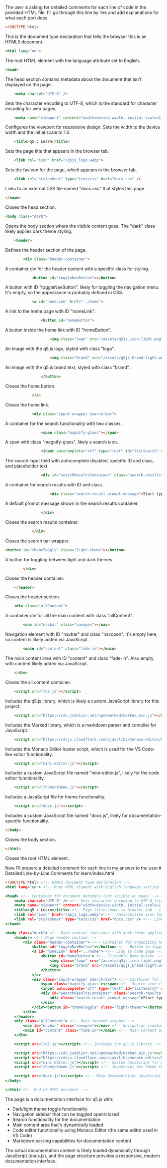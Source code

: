 <think>The user is asking for detailed comments for each line of code in the provided HTML file. I'll go through this line by line and add explanations for what each part does.

```html
<!DOCTYPE html>
```
This is the document type declaration that tells the browser this is an HTML5 document.

```html
<html lang="en">
```
The root HTML element with the language attribute set to English.

```html
<head>
```
The head section contains metadata about the document that isn't displayed on the page.

```html
	<meta charset="UTF-8" />
```
Sets the character encoding to UTF-8, which is the standard for character encoding for web pages.

```html
	<meta name="viewport" content="width=device-width, initial-scale=1.0" />
```
Configures the viewport for responsive design. Sets the width to the device width and the initial scale to 1.0.

```html
	<title>q5 : Learn</title>
```
Sets the page title that appears in the browser tab.

```html
	<link rel="icon" href="/q5js_logo.webp">
```
Sets the favicon for the page, which appears in the browser tab.

```html
	<link rel="stylesheet" type="text/css" href="docs.css" />
```
Links to an external CSS file named "docs.css" that styles this page.

```html
</head>
```
Closes the head section.

```html
<body class="dark">
```
Opens the body section where the visible content goes. The "dark" class likely applies dark theme styling.

```html
	<header>
```
Defines the header section of the page.

```html
		<div class="header-container">
```
A container div for the header content with a specific class for styling.

```html
			<button id="toggleNavButton"></button>
```
A button with ID "toggleNavButton", likely for toggling the navigation menu. It's empty, so the appearance is probably defined in CSS.

```html
			<a id="homeLink" href="../home">
```
A link to the home page with ID "homeLink".

```html
				<button id="homeButton">
```
A button inside the home link with ID "homeButton".

```html
					<img class="logo" src="/assets/q5js_icon-light.png" alt="">
```
An image with the q5.js logo, styled with class "logo".

```html
					<img class="brand" src="/assets/q5js_brand-light.webp">
```
An image with the q5.js brand text, styled with class "brand".

```html
				</button>
```
Closes the home button.

```html
			</a>
```
Closes the home link.

```html
			<div class="input-wrapper search-bar">
```
A container for the search functionality with two classes.

```html
				<span class="magnify-glass"></span>
```
A span with class "magnify-glass", likely a search icon.

```html
				<input autocomplete="off" type="text" id="listSearch" class="dialog-input" placeholder="Search">
```
The search input field with autocomplete disabled, specific ID and class, and placeholder text.

```html
				<div id="searchResultsContainer" class="search-results">
```
A container for search results with ID and class.

```html
					<div class="search-result prompt-message">Start typing to search the documentation</div>
```
A default prompt message shown in the search results container.

```html
				</div>
```
Closes the search results container.

```html
			</div>
```
Closes the search bar wrapper.

```html
<button id="themeToggle" class="light-theme"></button>
```
A button for toggling between light and dark themes.

```html
		</div>
```
Closes the header container.

```html
	</header>
```
Closes the header section.

```html
	<div class="allContent">
```
A container div for all the main content with class "allContent".

```html
		<nav id="navbar" class="navopen"></nav>
```
Navigation element with ID "navbar" and class "navopen". It's empty here, so content is likely added via JavaScript.

```html
		<main id="content" class="fade-in"></main>
```
The main content area with ID "content" and class "fade-in". Also empty, with content likely added via JavaScript.

```html
	</div>
```
Closes the all content container.

```html
	<script src="/q5.js"></script>
```
Includes the q5.js library, which is likely a custom JavaScript library for this project.

```html
	<script src="https://cdn.jsdelivr.net/npm/marked/marked.min.js"></script>
```
Includes the Marked library, which is a markdown parser and compiler for JavaScript.

```html
	<script src="https://cdnjs.cloudflare.com/ajax/libs/monaco-editor/0.52.2/min/vs/loader.min.js"></script>
```
Includes the Monaco Editor loader script, which is used for the VS Code-like editor functionality.

```html
	<script src="mini-editor.js"></script>
```
Includes a custom JavaScript file named "mini-editor.js", likely for the code editor functionality.

```html
	<script src="/home/theme.js"></script>
```
Includes a JavaScript file for theme functionality.

```html
	<script src="docs.js"></script>
```
Includes a custom JavaScript file named "docs.js", likely for documentation-specific functionality.

```html
</body>
```
Closes the body section.

```html
</html>
```
Closes the root HTML element.

Now I'll prepare a detailed comment for each line in my answer to the user.</think># Detailed Line-by-Line Comments for learn/index.html

```html:learn/index.html
<!DOCTYPE html> <!-- HTML5 document type declaration -->
<html lang="en"> <!-- Root HTML element with English language setting -->

<head> <!-- Container for document metadata (not visible on page) -->
	<meta charset="UTF-8" /> <!-- Sets character encoding to UTF-8 (standard for web) -->
	<meta name="viewport" content="width=device-width, initial-scale=1.0" /> <!-- Responsive design settings -->
	<title>q5 : Learn</title> <!-- Page title shown in browser tab -->
	<link rel="icon" href="/q5js_logo.webp"> <!-- Favicon/site icon for browser tab -->
	<link rel="stylesheet" type="text/css" href="docs.css" /> <!-- Links to external CSS stylesheet -->
</head>

<body class="dark"> <!-- Main content container with dark theme applied by default -->
	<header> <!-- Page header section -->
		<div class="header-container"> <!-- Container for organizing header elements -->
			<button id="toggleNavButton"></button> <!-- Button to toggle navigation sidebar visibility -->
			<a id="homeLink" href="../home"> <!-- Link to home page -->
				<button id="homeButton"> <!-- Clickable home button -->
					<img class="logo" src="/assets/q5js_icon-light.png" alt=""> <!-- q5.js logo image -->
					<img class="brand" src="/assets/q5js_brand-light.webp"> <!-- q5.js brand text image -->
				</button>
			</a>
			<div class="input-wrapper search-bar"> <!-- Container for search functionality -->
				<span class="magnify-glass"></span> <!-- Search icon (styled with CSS) -->
				<input autocomplete="off" type="text" id="listSearch" class="dialog-input" placeholder="Search"> <!-- Search input field -->
				<div id="searchResultsContainer" class="search-results"> <!-- Container for displaying search results -->
					<div class="search-result prompt-message">Start typing to search the documentation</div> <!-- Default prompt message -->
				</div>
			</div><button id="themeToggle" class="light-theme"></button> <!-- Button to toggle between light/dark themes -->
		</div>
	</header>
	<div class="allContent"> <!-- Main content wrapper -->
		<nav id="navbar" class="navopen"></nav> <!-- Navigation sidebar (content populated by JavaScript) -->
		<main id="content" class="fade-in"></main> <!-- Main content area (content populated by JavaScript) -->
	</div>

	<script src="/q5.js"></script> <!-- Includes the q5.js library -->

	<script src="https://cdn.jsdelivr.net/npm/marked/marked.min.js"></script> <!-- Markdown parser library -->
	<script src="https://cdnjs.cloudflare.com/ajax/libs/monaco-editor/0.52.2/min/vs/loader.min.js"></script> <!-- Monaco code editor loader (VS Code-like editor) -->
	<script src="mini-editor.js"></script> <!-- Custom JavaScript for editor functionality -->
	<script src="/home/theme.js"></script> <!-- JavaScript for theme functionality -->

	<script src="docs.js"></script> <!-- Main documentation JavaScript functionality -->
</body>

</html> <!-- End of HTML document -->
```

The page is a documentation interface for q5.js with:
- Dark/light theme toggle functionality
- Navigation sidebar that can be toggled open/closed
- Search functionality for the documentation
- Main content area that's dynamically loaded
- Code editor functionality using Monaco Editor (the same editor used in VS Code)
- Markdown parsing capabilities for documentation content

The actual documentation content is likely loaded dynamically through JavaScript (docs.js), and the page structure provides a responsive, modern documentation interface.
